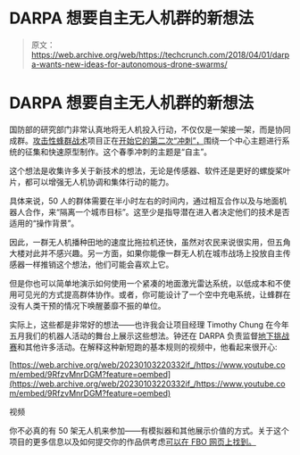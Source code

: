 # DARPA 想要自主无人机群的新想法 

> 原文：<https://web.archive.org/web/https://techcrunch.com/2018/04/01/darpa-wants-new-ideas-for-autonomous-drone-swarms/>

# DARPA 想要自主无人机群的新想法

国防部的研究部门非常认真地将无人机投入行动，不仅仅是一架接一架，而是协同成群。[攻击性蜂群战术](https://web.archive.org/web/20230103220332/https://www.darpa.mil/work-with-us/offensive-swarm-enabled-tactics)项目正在[开始它的第二次“冲刺”，](https://web.archive.org/web/20230103220332/https://www.darpa.mil/news-events/2018-03-30)围绕一个中心主题进行系统的征集和快速原型制作。这个春季冲刺的主题是“自主”。

这个想法是收集许多关于新技术的想法，无论是传感器、软件还是更好的螺旋桨叶片，都可以增强无人机协调和集体行动的能力。

具体来说，50 人的群体需要在半小时左右的时间内，通过相互合作以及与地面机器人合作，来“隔离一个城市目标”。这至少是指导潜在进入者决定他们的技术是否适用的“操作背景”。

因此，一群无人机播种田地的速度比拖拉机还快，虽然对农民来说很实用，但五角大楼对此并不感兴趣。另一方面，如果你能像一群无人机在城市战场上投放自主传感器一样推销这个想法，他们可能会喜欢上它。

但是你也可以简单地演示如何使用一个紧凑的地面激光雷达系统，以低成本和不使用可见光的方式提高群体协作。或者，你可能设计了一个空中充电系统，让蜂群在没有人类干预的情况下唤醒萎靡不振的单位。

实际上，这些都是非常好的想法——也许我会让项目经理 Timothy Chung 在今年五月我们的机器人活动的舞台上展示这些想法。钟还在 DARPA 负责监督[地下挑战赛](https://web.archive.org/web/20230103220332/https://www.darpa.mil/news-events/2017-12-21)和其他许多活动。在解释这种新短跑的基本规则的视频中，他看起来很开心:

[https://web.archive.org/web/20230103220332if_/https://www.youtube.com/embed/9RfzvMnrDGM?feature=oembed](https://web.archive.org/web/20230103220332if_/https://www.youtube.com/embed/9RfzvMnrDGM?feature=oembed)

视频

你不必真的有 50 架无人机来参加——有模拟器和其他展示价值的方式。关于这个项目的更多信息以及如何提交你的作品供考虑[可以在 FBO 网页上找到。](https://web.archive.org/web/20230103220332/https://www.fbo.gov/index?s=opportunity&mode=form&id=6d777e8b38f72b1eb612bd3015ae23b5&tab=core&_cview=1)